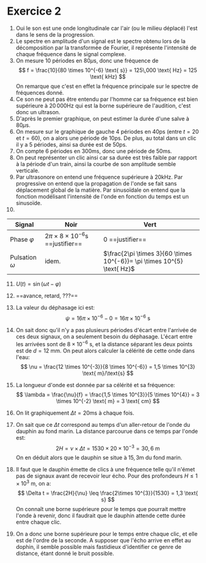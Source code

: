 

# Exercice 2

1. Oui le son est une onde longitudinale car l'air (ou le milieu déplacé) l'est dans le sens de la progression.
2. Le spectre en amplitude d'un signal est le spectre obtenu lors de la décomposition par la transformée de Fourier, il représente l'intensité de chaque fréquence dans le signal complexe.
3. On mesure $10$ périodes en $80\mu$s, donc une fréquence de
$$
f = \frac{10}{80 \times 10^{-6} \text{ s}} = 125\,000 \text{ Hz} = 125 \text{ kHz} 
$$
On remarque que c'est en effet la fréquence principale sur le spectre de fréquences donné.
4. Ce son ne peut pas être entendu par l'homme car sa fréquence est bien supérieure à $20\, 000\text{Hz}$ qui est la borne supérieure de l'audition, c'est donc un ultrason.
5. D'après le premier graphique, on peut estimer la durée d'une salve à $80\mu$s.
6. On mesure sur le graphique de gauche $4$ périodes en $40$ps (entre $t=20$ et $t=60$), on a alors une période de $10$ps.
De plus, au total dans un clic il y a $5$ périodes, ainsi sa durée est de $50$ps.
7. On compte $6$ périodes en $300$ms, donc une période de $50$ms.
8. On peut représenter un clic ainsi car sa durée est très faible par rapport à la période d'un train, ainsi la courbe de son amplitude semble verticale.
9. Par ultrasonore on entend une fréquence supérieure à $20\text{kHz}$.
Par progressive on entend que la propagation de l'onde se fait sans déplacement global de la matière.
Par sinusoïdale on entend que la fonction modélisant l'intensité de l'onde en fonction du temps est un sinusoïde.
10. 
| Signal              | Noir | Vert |
| ------------------- | ---- | ---- |
| Phase $\varphi$ | $2\pi \times8\times 10^{-6}$s ==justifier==     | $0$ ==justifier==     |
| Pulsation $\omega$                    | idem.     |  $\frac{2\pi \times 3}{60 \times 10^{-6}}= \pi \times 10^{5} \text{ Hz}$    |
11. $U(t) = \sin(\omega t - \varphi)$
12. ==avance, retard, ???==
13. La valeur du déphasage ici est:
$$
\psi = 16\pi \times 10^{-6} - 0 = 16\pi \times 10^{-6} \text{ s}
$$
14. On sait donc qu'il n'y a pas plusieurs périodes d'écart entre l'arrivée de ces deux signaux, on a seulement besoin du déphasage. L'écart entre les arrivées sont de $8 \times 10^{-6}$ s, et la distance séparant les deux points est de $d=12 \text{ mm}$. On peut alors calculer la célérité de cette onde dans l'eau:
$$
\nu = \frac{12 \times 10^{-3}}{8 \times 10^{-6}} = 1,5 \times 10^{3} \text{ m}/\text{s}
$$
15. La longueur d'onde est donnée par sa célérité et sa fréquence:
$$
\lambda = \frac{\nu}{f} = \frac{1,5 \times 10^{3}}{5 \times 10^{4}} = 3 \times 10^{-2}  \text{ m} = 3 \text{ cm}
$$
16. On lit graphiquement $\Delta t = 20$ms à chaque fois. 
17. On sait que ce $\Delta t$ correspond au temps d'un aller-retour de l'onde du dauphin au fond marin. La distance parcourue dans ce temps par l'onde est:
$$
2H = \nu \times \Delta t = 1530 \times 20 \times 10^{-3} = 30,6 \text{ m}
$$
On en déduit alors que le dauphin se situe à $15,3$m du fond marin.
18. Il faut que le dauphin émette de clics à une fréquence telle qu'il n'émet pas de signaux avant de recevoir leur écho. Pour des profondeurs $H\leq1 \times 10 ^3 \text{ m}$, on a:
$$
\Delta t = \frac{2H}{\nu} \leq \frac{2\times 10^{3}}{1530} = 1,3 \text{ s}
$$
On connaît une borne supérieure pour le temps que pourrait mettre l'onde à revenir, donc il faudrait que le dauphin attende cette durée entre chaque clic.

19. On a donc une borne supérieure pour le temps entre chaque clic, et elle est de l'ordre de la seconde. A supposer que l'écho arrive en effet au dophin, il semble possible mais fastidieux d'identifier ce genre de distance, étant donné le bruit possible.



